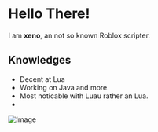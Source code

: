# Hello There!
I am **xeno**, an not so known Roblox scripter.
## Knowledges
- Decent at Lua
- Working on Java and more.
- Most noticable with Luau rather an Lua.
- 
![Image](https://camo.githubusercontent.com/30f12750c1c9015c97a4119bb5a48b98826471ffe827c04b662b408a4191cc39/68747470733a2f2f6769746875622d726561646d652d73746174732e76657263656c2e6170702f6170692f746f702d6c616e67732f3f757365726e616d653d376772616e6464616470676e266c616e67735f636f756e743d38267468656d653d7261646963616c)
